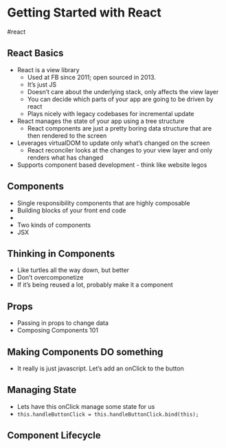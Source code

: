 # Getting Started with React
#react

## React Basics
* React is a view library
	* Used at FB since 2011; open sourced in 2013. 
	* It’s just JS
	* Doesn’t care about the underlying stack, only affects the view layer
	* You can decide which parts of your app are going to be driven by react
	* Plays nicely with legacy codebases for incremental update
* React manages the state of your app using a tree structure
	* React components are just a pretty boring data structure that are then rendered to the screen
* Leverages virtualDOM to update only what’s changed on the screen
	* React reconciler looks at the changes to your view layer and only renders what has changed
* Supports component based development - think like website legos

## Components
* Single responsibility components that are highly composable
* Building blocks of your front end code
* <Introduce codesandbox> 
* Two kinds of components 
* JSX

## Thinking in Components 
* Like turtles all the way down, but better
* Don’t overcomponetize
* If it’s being reused a lot, probably make it a component

## Props
* Passing in props to change data
* Composing Components 101

## Making Components DO something
* It really is just javascript. Let’s add an onClick to the button

## Managing State
* Lets have this onClick manage some state for us
* `this.handleButtonClick = this.handleButtonClick.bind(this);` 

## Component Lifecycle




